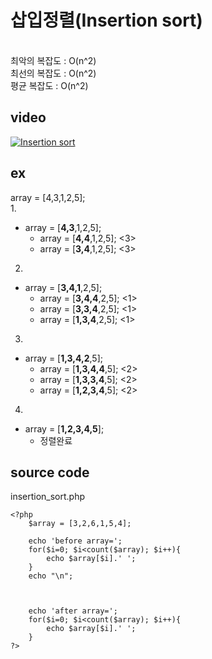 삽입정렬(Insertion sort)
==================
</br>
최악의 복잡도 : O(n^2)</br>
최선의 복잡도 : O(n^2)</br>
평균 복잡도 : O(n^2)</br>

video
-------------------
[![Insertion sort](http://img.youtube.com/vi/ROalU379l3U/0.jpg)](https://youtu.be/ROalU379l3U?t=0s)

ex
------------------
array = [4,3,1,2,5];</br>
1.
- array = [**4,3**,1,2,5];
	- array = [**4,4**,1,2,5];	<3>
	- array = [**3,4**,1,2,5];	<3>

2.
- array = [**3,4,1**,2,5];
	- array = [**3,4,4**,2,5];	<1>
	- array = [**3,3,4**,2,5];	<1>
	- array = [**1,3,4**,2,5];	<1>
	
3.
- array = [**1,3,4,2**,5];
	- array = [**1,3,4,4**,5];	<2>
	- array = [**1,3,3,4**,5];	<2>
	- array = [**1,2,3,4**,5];	<2>
	
4.
- array = [**1,2,3,4,5**];
	- 정렬완료

source code
--------------------
insertion_sort.php
	
	<?php
		$array = [3,2,6,1,5,4];
		
		echo 'before array=';
		for($i=0; $i<count($array); $i++){
			echo $array[$i].' ';
		}
		echo "\n";
		
		
		
		echo 'after array=';
		for($i=0; $i<count($array); $i++){
			echo $array[$i].' ';
		}
	?>
